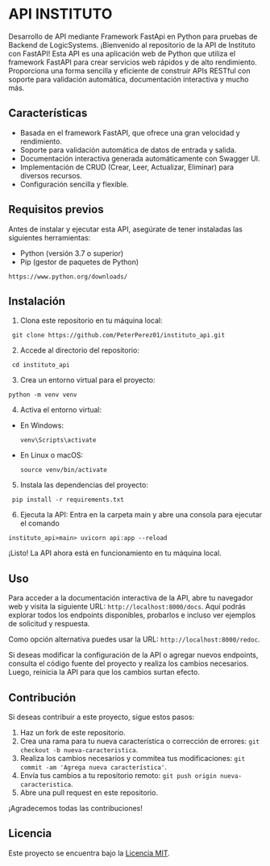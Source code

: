 # API INSTITUTO
Desarrollo de API mediante Framework FastApi en Python para pruebas de Backend de LogicSystems.
¡Bienvenido al repositorio de la API de Instituto con FastAPI! Esta API es una aplicación web de Python que utiliza el framework FastAPI para crear servicios web rápidos y de alto rendimiento. Proporciona una forma sencilla y eficiente de construir APIs RESTful con soporte para validación automática, documentación interactiva y mucho más.

## Características

- Basada en el framework FastAPI, que ofrece una gran velocidad y rendimiento.
- Soporte para validación automática de datos de entrada y salida.
- Documentación interactiva generada automáticamente con Swagger UI.
- Implementación de CRUD (Crear, Leer, Actualizar, Eliminar) para diversos recursos.
- Configuración sencilla y flexible.

## Requisitos previos

Antes de instalar y ejecutar esta API, asegúrate de tener instaladas las siguientes herramientas:

- Python (versión 3.7 o superior)
- Pip (gestor de paquetes de Python)

`https://www.python.org/downloads/`

## Instalación

1. Clona este repositorio en tu máquina local:
<pre><code> git clone https://github.com/PeterPerez01/instituto_api.git </code></pre>


2. Accede al directorio del repositorio:
<pre><code> cd instituto_api </code></pre>


3. Crea un entorno virtual para el proyecto:
<pre><code>python -m venv venv</code></pre>


4. Activa el entorno virtual:

- En Windows:

  ```
  venv\Scripts\activate
  ```

- En Linux o macOS:

  ```
  source venv/bin/activate
  ```

5. Instala las dependencias del proyecto:
<pre><code> pip install -r requirements.txt </code></pre>


6. Ejecuta la API:
Entra en la carpeta main y abre una consola para ejecutar el comando
<pre><code>instituto_api>main> uvicorn api:app --reload </code></pre>


¡Listo! La API ahora está en funcionamiento en tu máquina local.

## Uso

Para acceder a la documentación interactiva de la API, abre tu navegador web y visita la siguiente URL: `http://localhost:8000/docs`. Aquí podrás explorar todos los endpoints disponibles, probarlos e incluso ver ejemplos de solicitud y respuesta.

Como opción alternativa puedes usar la URL: `http://localhost:8000/redoc`.

Si deseas modificar la configuración de la API o agregar nuevos endpoints, consulta el código fuente del proyecto y realiza los cambios necesarios. Luego, reinicia la API para que los cambios surtan efecto.

## Contribución

Si deseas contribuir a este proyecto, sigue estos pasos:

1. Haz un fork de este repositorio.
2. Crea una rama para tu nueva característica o corrección de errores: `git checkout -b nueva-caracteristica`.
3. Realiza los cambios necesarios y commitea tus modificaciones: `git commit -am 'Agrega nueva característica'`.
4. Envía tus cambios a tu repositorio remoto: `git push origin nueva-caracteristica`.
5. Abre una pull request en este repositorio.

¡Agradecemos todas las contribuciones!

## Licencia

Este proyecto se encuentra bajo la [Licencia MIT](LICENSE).
